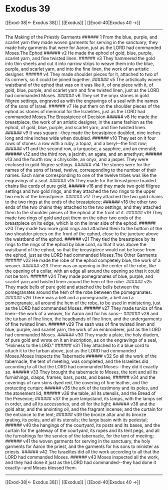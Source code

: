 # Exodus 39

[[Exod-38|← Exodus 38]] | [[Exodus]] | [[Exod-40|Exodus 40 →]]
***

The Making of the Priestly Garments ###### 1 From the blue, purple, and scarlet yarn they made woven garments for serving in the sanctuary; they made holy garments that were for Aaron, just as the LORD had commanded Moses.The Ephod ###### v2 He made the ephod of gold, blue, purple, scarlet yarn, and fine twisted linen. ###### v3 They hammered the gold into thin sheets and cut it into narrow strips to weave them into the blue, purple, and scarlet yarn, and into the fine linen, the work of an artistic designer. ###### v4 They made shoulder pieces for it, attached to two of its corners, so it could be joined together. ###### v5 The artistically woven waistband of the ephod that was on it was like it, of one piece with it, of gold, blue, purple, and scarlet yarn and fine twisted linen, just as the LORD had commanded Moses. ###### v6 They set the onyx stones in gold filigree settings, engraved as with the engravings of a seal with the names of the sons of Israel. ###### v7 He put them on the shoulder pieces of the ephod as stones of memorial for the Israelites, just as the LORD had commanded Moses.The Breastpiece of Decision ###### v8 He made the breastpiece, the work of an artistic designer, in the same fashion as the ephod, of gold, blue, purple, and scarlet yarn, and fine twisted linen. ###### v9 It was square--they made the breastpiece doubled, nine inches long and nine inches wide when doubled. ###### v10 They set on it four rows of stones: a row with a ruby, a topaz, and a beryl--the first row; ###### v11 and the second row, a turquoise, a sapphire, and an emerald; ###### v12 and the third row, a jacinth, an agate, and an amethyst; ###### v13 and the fourth row, a chrysolite, an onyx, and a jasper. They were enclosed in gold filigree settings. ###### v14 The stones were for the names of the sons of Israel, twelve, corresponding to the number of their names. Each name corresponding to one of the twelve tribes was like the engravings of a seal. ###### v15 They made for the breastpiece braided chains like cords of pure gold, ###### v16 and they made two gold filigree settings and two gold rings, and they attached the two rings to the upper two ends of the breastpiece. ###### v17 They attached the two gold chains to the two rings at the ends of the breastpiece; ###### v18 the other two ends of the two chains they attached to the two settings, and they attached them to the shoulder pieces of the ephod at the front of it. ###### v19 They made two rings of gold and put them on the other two ends of the breastpiece on its edge, which is on the inner side of the ephod. ###### v20 They made two more gold rings and attached them to the bottom of the two shoulder pieces on the front of the ephod, close to the juncture above the waistband of the ephod. ###### v21 They tied the breastpiece by its rings to the rings of the ephod by blue cord, so that it was above the waistband of the ephod, so that the breastpiece would not be loose from the ephod, just as the LORD had commanded Moses.The Other Garments ###### v22 He made the robe of the ephod completely blue, the work of a weaver. ###### v23 There was an opening in the center of the robe, like the opening of a collar, with an edge all around the opening so that it could not be torn. ###### v24 They made pomegranates of blue, purple, and scarlet yarn and twisted linen around the hem of the robe. ###### v25 They made bells of pure gold and attached the bells between the pomegranates around the hem of the robe between the pomegranates. ###### v26 There was a bell and a pomegranate, a bell and a pomegranate, all around the hem of the robe, to be used in ministering, just as the LORD had commanded Moses. ###### v27 They made tunics of fine linen--the work of a weaver, for Aaron and for his sons-- ###### v28 and the turban of fine linen, the headbands of fine linen, and the undergarments of fine twisted linen. ###### v29 The sash was of fine twisted linen and blue, purple, and scarlet yarn, the work of an embroiderer, just as the LORD had commanded Moses. ###### v30 They made a plate, the holy diadem, of pure gold and wrote on it an inscription, as on the engravings of a seal, "Holiness to the LORD." ###### v31 They attached to it a blue cord to attach it to the turban above, just as the LORD had commanded Moses.Moses Inspects the Tabernacle ###### v32 So all the work of the tabernacle, the tent of meeting, was completed, and the Israelites did according to all that the LORD had commanded Moses--they did it exactly so. ###### v33 They brought the tabernacle to Moses, the tent and all its furnishings, clasps, frames, bars, posts, and bases; ###### v34 and the coverings of ram skins dyed red, the covering of fine leather, and the protecting curtain; ###### v35 the ark of the testimony and its poles, and the atonement lid; ###### v36 the table, all its utensils, and the Bread of the Presence; ###### v37 the pure lampstand, its lamps, with the lamps set in order, and all its accessories, and oil for the light; ###### v38 and the gold altar, and the anointing oil, and the fragrant incense; and the curtain for the entrance to the tent; ###### v39 the bronze altar and its bronze grating, its poles, and all its utensils; the large basin with its pedestal; ###### v40 the hangings of the courtyard, its posts and its bases, and the curtain for the gateway of the courtyard, its ropes and its tent pegs, and all the furnishings for the service of the tabernacle, for the tent of meeting; ###### v41 the woven garments for serving in the sanctuary, the holy garments for Aaron the priest, and the garments for his sons to minister as priests. ###### v42 The Israelites did all the work according to all that the LORD had commanded Moses. ###### v43 Moses inspected all the work, and they had done it just as the LORD had commanded--they had done it exactly--and Moses blessed them.

***
[[Exod-38|← Exodus 38]] | [[Exodus]] | [[Exod-40|Exodus 40 →]]
